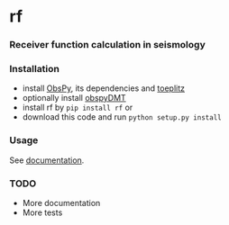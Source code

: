 # rf
### Receiver function calculation in seismology

### Installation
* install [ObsPy][1], its dependencies and [toeplitz][2]
* optionally install [obspyDMT][3]
* install rf by `pip install rf` or
* download this code and run `python setup.py install`

### Usage
 See [documentation][4].

### TODO
* More documentation
* More tests

[1]: https://github.com/obspy/obspy
[2]: https://github.com/trichter/toeplitz
[3]: https://github.com/kasra-hosseini/obspyDMT
[4]: http://rf.readthedocs.org/

